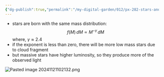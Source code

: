 ```yaml
---
{"dg-publish":true,"permalink":"/my-digital-garden/012/px-282-stars-and-the-solar-system/e-stellar-evolution/px-282-e1b-initial-mass-function/","created":"2024-11-25T10:50:32.000+00:00","updated":"2024-11-26T09:40:08.336+00:00"}
---
```


- stars are born with the same mass distribution: 
$$f(M)\,dM \propto M^{-\gamma} \, dM$$
	where, $\gamma \approx 2.4$
- if the exponent is less than zero, there will be more low mass stars due to cloud fragment
- but massive stars have higher luminosity, so they produce more of the observed light

![Pasted image 20241121102132.png](/img/user/pics/Pasted%20image%2020241121102132.png)